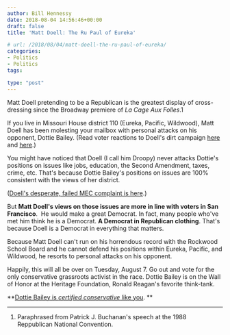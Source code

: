 ```yaml
---
author: Bill Hennessy
date: 2018-08-04 14:56:46+00:00
draft: false
title: 'Matt Doell: The Ru Paul of Eureka'

# url: /2018/08/04/matt-doell-the-ru-paul-of-eureka/
categories:
- Politics
- Politics
tags:

type: "post"
---
```





Matt Doell pretending to be a Republican is the greatest display of cross-dressing since the Broadway premiere of _La Cage Aux Folles_.1







If you live in Missouri House district 110 (Eureka, Pacific, Wildwood), Matt Doell has been molesting your mailbox with personal attacks on his opponent, Dottie Bailey. (Read voter reactions to Doell's dirt campaign [here](https://www.hennessysview.com/2018/08/02/droopy-matt-doell-gets-dirty/) and [here](https://www.hennessysview.com/2018/08/02/doells-soul-roes-latest-victim/).)







You might have noticed that Doell (I call him Droopy) never attacks Dottie's positions on issues like jobs, education, the Second Amendment, taxes, crime, etc. That's because Dottie Bailey's positions on issues are 100% consistent with the views of her district.







([Doell's desperate, failed MEC complaint is here](https://www.hennessysview.com/2018/08/02/doell-slammed-by-ethics-commission-for-phony-complaint/).)







But **Matt Doell's views on those issues are more in line with voters in San Francisco**.  He would make a great Democrat. In fact, many people who've met him think he is a Democrat. **A Democrat in Republican clothing**. That's because Doell is a Democrat in everything that matters.







Because Matt Doell can't run on his horrendous record with the Rockwood School Board and he cannot defend his positions within Eureka, Pacific, and Wildwood, he resorts to personal attacks on his opponent.







Happily, this will all be over on Tuesday, August 7. Go out and vote for the only conservative grassroots activist in the race. Dottie Bailey is on the Wall of Honor at the Heritage Foundation, Ronald Reagan's favorite think-tank.







**[Dottie Bailey is _certified conservative_ like you](https://dottiebailey.com). **







* * *







1. Paraphrased from Patrick J. Buchanan's speech at the 1988 Reppublican National Convention.



